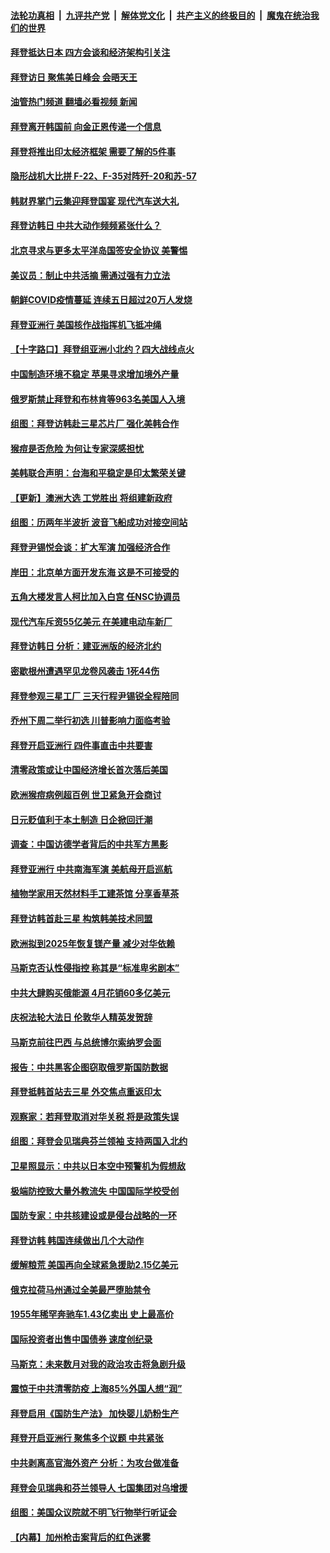 ####  [法轮功真相](../../../../basic/blob/master/README.md?t=05222331) &nbsp;|&nbsp; [九评共产党](../../../../9ping.md/blob/master/README.md?t=05222331) &nbsp;|&nbsp; [解体党文化](../../../../jtdwh.md/blob/master/README.md?t=05222331)  &nbsp;|&nbsp; [共产主义的终极目的](../../../../gczydzjmd.md/blob/master/README.md?t=05222331) &nbsp;|&nbsp; [魔鬼在统治我们的世界](../../../../mgztzwmdsj.md/blob/master/README.md?t=05222331) 

#### [拜登抵达日本 四方会谈和经济架构引关注](../pages/nsc418/n13742788.md?t=05222331) 

#### [拜登访日 聚焦美日峰会 会晤天王](../pages/nsc418/n13742924.md?t=05222331) 

#### [油管热门频道 翻墙必看视频 新闻](http://45.76.130.85:81/youtube.html?05222331)

#### [拜登离开韩国前 向金正恩传递一个信息](../pages/nsc418/n13742865.md?t=05222331) 

#### [拜登将推出印太经济框架 需要了解的5件事](../pages/nsc418/n13742522.md?t=05222331) 

#### [隐形战机大比拼 F-22、F-35对阵歼-20和苏-57](../pages/nsc418/n13730745.md?t=05222331) 

#### [韩财界掌门云集迎拜登国宴 现代汽车送大礼](../pages/nsc418/n13742913.md?t=05222331) 

#### [拜登访韩日 中共大动作频频紧张什么？](../pages/nsc418/n13741055.md?t=05222331) 

#### [北京寻求与更多太平洋岛国签安全协议 美警惕](../pages/nsc418/n13742363.md?t=05222331) 

#### [美议员：制止中共活摘 需通过强有力立法](../pages/nsc418/n13742390.md?t=05222331) 

#### [朝鲜COVID疫情蔓延 连续五日超过20万人发烧](../pages/nsc418/n13742381.md?t=05222331) 

#### [拜登亚洲行 美国核作战指挥机飞抵冲绳](../pages/nsc418/n13742344.md?t=05222331) 

#### [【十字路口】拜登组亚洲小北约？四大战线点火](../pages/nsc418/n13742212.md?t=05222331) 

#### [中国制造环境不稳定 苹果寻求增加境外产量](../pages/nsc418/n13742351.md?t=05222331) 

#### [俄罗斯禁止拜登和布林肯等963名美国人入境](../pages/nsc418/n13742356.md?t=05222331) 

#### [组图：拜登访韩赴三星芯片厂 强化美韩合作](../pages/nsc418/n13742270.md?t=05222331) 

#### [猴痘是否危险 为何让专家深感担忧](../pages/nsc418/n13742322.md?t=05222331) 

#### [美韩联合声明：台海和平稳定是印太繁荣关键](../pages/nsc418/n13742268.md?t=05222331) 

#### [【更新】澳洲大选 工党胜出 将组建新政府](../pages/nsc418/n13742149.md?t=05222331) 

#### [组图：历两年半波折 波音飞船成功对接空间站](../pages/nsc418/n13742189.md?t=05222331) 

#### [拜登尹锡悦会谈：扩大军演 加强经济合作](../pages/nsc418/n13742175.md?t=05222331) 

#### [岸田：北京单方面开发东海 这是不可接受的](../pages/nsc418/n13742102.md?t=05222331) 

#### [五角大楼发言人柯比加入白宫 任NSC协调员](../pages/nsc418/n13742052.md?t=05222331) 

#### [现代汽车斥资55亿美元 在美建电动车新厂](../pages/nsc418/n13742083.md?t=05222331) 

#### [拜登访韩日 分析：建亚洲版的经济北约](../pages/nsc418/n13741994.md?t=05222331) 

#### [密歇根州遭遇罕见龙卷风袭击 1死44伤](../pages/nsc418/n13742000.md?t=05222331) 

#### [拜登参观三星工厂 三天行程尹锡锐全程陪同](../pages/nsc418/n13741945.md?t=05222331) 

#### [乔州下周二举行初选 川普影响力面临考验](../pages/nsc418/n13741800.md?t=05222331) 

#### [拜登开启亚洲行 四件事直击中共要害](../pages/nsc418/n13741755.md?t=05222331) 

#### [清零政策或让中国经济增长首次落后美国](../pages/nsc418/n13741818.md?t=05222331) 

#### [欧洲猴痘病例超百例 世卫紧急开会商讨](../pages/nsc418/n13741723.md?t=05222331) 

#### [日元贬值利于本土制造 日企掀回迁潮](../pages/nsc418/n13741770.md?t=05222331) 

#### [调查：中国访德学者背后的中共军方黑影](../pages/nsc418/n13741472.md?t=05222331) 

#### [拜登亚洲行 中共南海军演 美航母开启巡航](../pages/nsc418/n13741761.md?t=05222331) 

#### [植物学家用天然材料手工建茶馆 分享香草茶](../pages/nsc418/n13741640.md?t=05222331) 

#### [拜登访韩首赴三星 构筑韩美技术同盟](../pages/nsc418/n13741675.md?t=05222331) 

#### [欧洲拟到2025年恢复镁产量 减少对华依赖](../pages/nsc418/n13741694.md?t=05222331) 

#### [马斯克否认性侵指控 称其是“标准卑劣剧本”](../pages/nsc418/n13741699.md?t=05222331) 

#### [中共大肆购买俄能源 4月花销60多亿美元](../pages/nsc418/n13741698.md?t=05222331) 

#### [庆祝法轮大法日 伦敦华人精英发贺辞](../pages/nsc418/n13741593.md?t=05222331) 

#### [马斯克前往巴西 与总统博尔索纳罗会面](../pages/nsc418/n13741592.md?t=05222331) 

#### [报告：中共黑客企图窃取俄罗斯国防数据](../pages/nsc418/n13741568.md?t=05222331) 

#### [拜登抵韩首站去三星 外交焦点重返印太](../pages/nsc418/n13741591.md?t=05222331) 

#### [观察家：若拜登取消对华关税 将是政策失误](../pages/nsc418/n13741274.md?t=05222331) 

#### [组图：拜登会见瑞典芬兰领袖 支持两国入北约](../pages/nsc418/n13741475.md?t=05222331) 

#### [卫星照显示：中共以日本空中预警机为假想敌](../pages/nsc418/n13741441.md?t=05222331) 

#### [极端防控致大量外教流失 中国国际学校受创](../pages/nsc418/n13741383.md?t=05222331) 

#### [国防专家：中共核建设或是侵台战略的一环](../pages/nsc418/n13741297.md?t=05222331) 

#### [拜登访韩 韩国连续做出几个大动作](../pages/nsc418/n13741304.md?t=05222331) 

#### [缓解粮荒 美国再向全球紧急援助2.15亿美元](../pages/nsc418/n13741078.md?t=05222331) 

#### [俄克拉荷马州通过全美最严堕胎禁令](../pages/nsc418/n13741074.md?t=05222331) 

#### [1955年稀罕奔驰车1.43亿卖出 史上最高价](../pages/nsc418/n13741072.md?t=05222331) 

#### [国际投资者出售中国债券 速度创纪录](../pages/nsc418/n13740982.md?t=05222331) 

#### [马斯克：未来数月对我的政治攻击将急剧升级](../pages/nsc418/n13740174.md?t=05222331) 

#### [震惊于中共清零防疫 上海85%外国人想“润”](../pages/nsc418/n13740877.md?t=05222331) 

#### [拜登启用《国防生产法》 加快婴儿奶粉生产](../pages/nsc418/n13740929.md?t=05222331) 

#### [拜登开启亚洲行 聚焦多个议题 中共紧张](../pages/nsc418/n13740664.md?t=05222331) 

#### [中共剥离高官海外资产 分析：为攻台做准备](../pages/nsc418/n13740959.md?t=05222331) 

#### [拜登会见瑞典和芬兰领导人 七国集团对乌增援](../pages/nsc418/n13740812.md?t=05222331) 

#### [组图：美国众议院就不明飞行物举行听证会](../pages/nsc418/n13740784.md?t=05222331) 

#### [【内幕】加州枪击案背后的红色迷雾](../pages/nsc418/n13740526.md?t=05222331) 

<img src='http://gfw-breaker.win/goodnews/indexes/nsc418.md' width='0px' height='0px'/>
